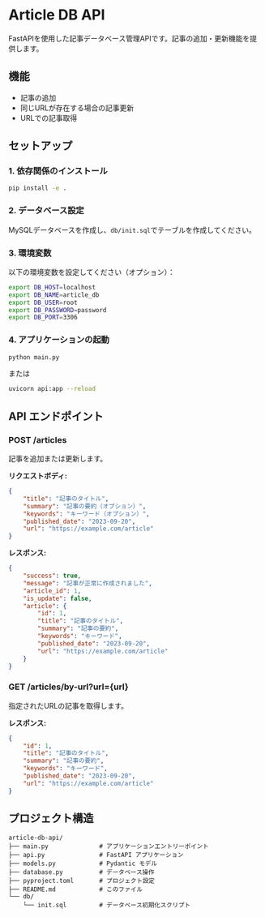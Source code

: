 # Article DB API

FastAPIを使用した記事データベース管理APIです。記事の追加・更新機能を提供します。

## 機能

- 記事の追加
- 同じURLが存在する場合の記事更新
- URLでの記事取得

## セットアップ

### 1. 依存関係のインストール

```bash
pip install -e .
```

### 2. データベース設定

MySQLデータベースを作成し、`db/init.sql`でテーブルを作成してください。

### 3. 環境変数

以下の環境変数を設定してください（オプション）：

```bash
export DB_HOST=localhost
export DB_NAME=article_db
export DB_USER=root
export DB_PASSWORD=password
export DB_PORT=3306
```

### 4. アプリケーションの起動

```bash
python main.py
```

または

```bash
uvicorn api:app --reload
```

## API エンドポイント

### POST /articles

記事を追加または更新します。

**リクエストボディ:**
```json
{
    "title": "記事のタイトル",
    "summary": "記事の要約（オプション）",
    "keywords": "キーワード（オプション）",
    "published_date": "2023-09-20",
    "url": "https://example.com/article"
}
```

**レスポンス:**
```json
{
    "success": true,
    "message": "記事が正常に作成されました",
    "article_id": 1,
    "is_update": false,
    "article": {
        "id": 1,
        "title": "記事のタイトル",
        "summary": "記事の要約",
        "keywords": "キーワード",
        "published_date": "2023-09-20",
        "url": "https://example.com/article"
    }
}
```

### GET /articles/by-url?url={url}

指定されたURLの記事を取得します。

**レスポンス:**
```json
{
    "id": 1,
    "title": "記事のタイトル",
    "summary": "記事の要約",
    "keywords": "キーワード",
    "published_date": "2023-09-20",
    "url": "https://example.com/article"
}
```

## プロジェクト構造

```
article-db-api/
├── main.py              # アプリケーションエントリーポイント
├── api.py               # FastAPI アプリケーション
├── models.py            # Pydantic モデル
├── database.py          # データベース操作
├── pyproject.toml       # プロジェクト設定
├── README.md            # このファイル
└── db/
    └── init.sql         # データベース初期化スクリプト
```
